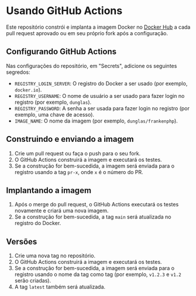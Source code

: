 # Usando GitHub Actions

Este repositório constrói e implanta a imagem Docker no
[Docker Hub](https://hub.docker.com/r/dunglas/frankenphp) a cada pull request
aprovado ou em seu próprio fork após a configuração.

## Configurando GitHub Actions

Nas configurações do repositório, em "Secrets", adicione os seguintes segredos:

- `REGISTRY_LOGIN_SERVER`: O registro do Docker a ser usado (por exemplo,
  `docker.io`).
- `REGISTRY_USERNAME`: O nome de usuário a ser usado para fazer login no
  registro (por exemplo, `dunglas`).
- `REGISTRY_PASSWORD`: A senha a ser usada para fazer login no registro (por
  exemplo, uma chave de acesso).
- `IMAGE_NAME`: O nome da imagem (por exemplo, `dunglas/frankenphp`).

## Construindo e enviando a imagem

1. Crie um pull request ou faça o push para o seu fork.
2. O GitHub Actions construirá a imagem e executará os testes.
3. Se a construção for bem-sucedida, a imagem será enviada para o registro
   usando a tag `pr-x`, onde `x` é o número do PR.

## Implantando a imagem

1. Após o merge do pull request, o GitHub Actions executará os testes novamente
   e criará uma nova imagem.
2. Se a construção for bem-sucedida, a tag `main` será atualizada no registro do
   Docker.

## Versões

1. Crie uma nova tag no repositório.
2. O GitHub Actions construirá a imagem e executará os testes.
3. Se a construção for bem-sucedida, a imagem será enviada para o registro
   usando o nome da tag como tag (por exemplo, `v1.2.3` e `v1.2` serão criadas).
4. A tag `latest` também será atualizada.
